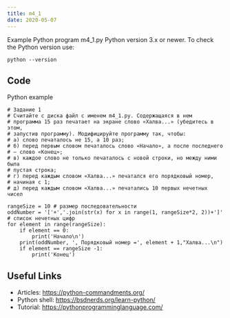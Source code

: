 ```yaml
---
title: m4_1
date: 2020-05-07
---
```

Example Python program m4_1.py
Python version 3.x or newer.
To check the Python version use:

    python --version


## Code

Python example

    # Задание 1
    # Считайте с диска файл с именем m4_1.py. Содержащаяся в нем
    # программа 15 раз печатает на экране слово «Халва...» (убедитесь в этом,
    # запустив программу). Модифицируйте программу так, чтобы:
    # а) слово печаталось не 15, а 10 раз;
    # б) перед первым словом печаталось слово «Начало», а после последнего
    # – слово «Конец»;
    # в) каждое слово не только печаталось с новой строки, но между ними была
    # пустая строка;
    # г) перед каждым словом «Халва...» печатался его порядковый номер,
    # начиная с 1;
    # д) перед каждым словом «Халва...» печатались 10 первых нечетных чисел
    
    rangeSize = 10 # размер последовательности
    oddNumber = '['+','.join(str(x) for x in range(1, rangeSize*2, 2))+']' # список нечетных цифр
    for element in range(rangeSize):
        if element == 0:
            print('Начало\n')
        print(oddNumber, ', Порядковый номер =', element + 1,"Халва...\n")
        if element == rangeSize -1:
            print('Конец')
    

## Useful Links

- Articles: https://python-commandments.org/
- Python shell: https://bsdnerds.org/learn-python/
- Tutorial: https://pythonprogramminglanguage.com/
